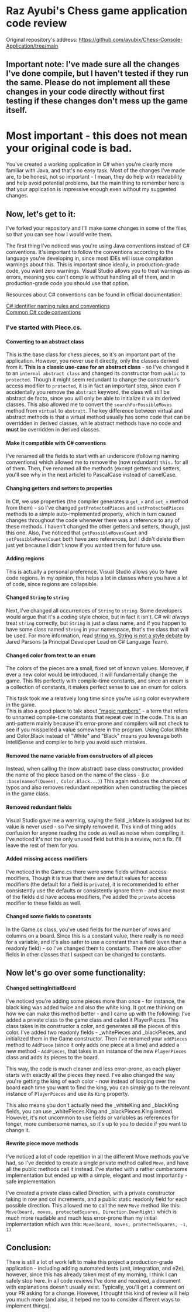 # Raz Ayubi's Chess game application code review

Original repository's address: https://github.com/ayubix/Chess-Console-Application/tree/main

## Important note: I've made sure all the changes I've done compile, but I haven't tested if they run the same. Please do not implement all these changes in your code directly without first testing if these changes don't mess up the game itself.

# Most important - this does not mean your original code is bad. 
You've created a working application in C# when you're clearly more familiar with Java, and that's no easy task.
Most of the changes I've made are, to be honest, not so important - I mean, they do help with readability and help avoid potential problems,
but the main thing to remember here is that your application is impressive enough even without my suggested changes.

## Now, let's get to it:

I've forked your repository and I'll make some changes in some of the files, so that you can see how I would write them.

The first thing I've noticed was you're using Java conventions instead of C# conventions. 
It's important to follow the conventions according to the language you're developing in, 
since most IDEs will issue compilation warnings about this.
This is important since ideally, in production-grade code, you want zero warnings.
Visual Studio allows you to treat warnings as errors, meaning you can't compile without handling all of them, 
and in production-grade code you should use that option.

Resources about C# conventions can be found in official documentation:

[C# identifier naming rules and conventions](https://learn.microsoft.com/en-us/dotnet/csharp/fundamentals/coding-style/identifier-names)  
[Common C# code conventions](https://learn.microsoft.com/en-us/dotnet/csharp/fundamentals/coding-style/coding-conventions)

### I've started with Piece.cs.

#### Converting to an abstract class
This is the base class for chess pieces, so it's an important part of the application.
However, you never use it directly, only the classes derived from it. 
**This is a classic use-case for an abstract class** - so I've changed it to an `internal abstract class` and changed its constructor from `public` to `protected`.
Though it might seem redundant to change the constructor's access modifier to `protected`, it is in fact an important step, 
since even if accidentally you remove the `abstract` keyword, the class will still be abstract de facto, since you will only be able to initialize it via its derived classes.
This also allowed me to convert the `searchForPossibleMoves` method from `virtual` to `abstract`. 
The key difference between virtual and abstract methods is that a virtual method usually has some code that can be overridden in derived classes,
while abstract methods have no code and **must** be overridden in derived classes. 

#### Make it compatible with C# conventions
I've renamed all the fields to start with an underscore (following naming conventions) which allowed me to remove the (now redundant) `this.` for all of them.
Then, I've renamed all the methods (except getters and setters, you'll see why in the next article) to PascalCase instead of camelCase. 

#### Changing getters and setters to properties
In C#, we use properties (the compiler generates a `get_x` and `set_x` method from them) - 
so I've changed `getProtectedPieces` and `setProtectedPieces` methods to a simple auto-implemented property, which in turn caused changes throughout the code whenever there was a reference to any of these methods.
I haven't changed the other getters and setters, though, just this one. 
Also, I've noticed that `getPossibleMovesCount` and `setPossibleMovesCount` both have zero references, but I didn't delete them just yet because I didn't know if you wanted them for future use. 

#### Adding regions
This is actually a personal preference. Visual Studio allows you to have code regions. In my opinion, this helps a lot in classes where you have a lot of code,
since regions are collapsible.  

#### Changed `String` to `string`
Next, I've changed all occurrences of `String` to `string`. Some developers would argue that it's a coding style choice, but in fact it isn't. 
C# will *always* treat `string` correctly, but `String` is just a class name, and if you happen to have some class named `String` in your namespace, that's the class that will be used.
For more information, read [string vs. String is not a style debate](https://blog.paranoidcoding.org/2019/04/08/string-vs-String-is-not-about-style.html) by Jared Parsons (a Principal Developer Lead on C# Language Team).

#### Changed color from text to an enum
The colors of the pieces are a small, fixed set of known values. 
Moreover, if ever a new color would be introduced, it will fundamentally change the game.
This fits perfectly with compile-time constants, and since an enum is a collection of constants, it makes perfect sense to use an enum for colors.

This task took me a relatively long time since you're using color everywhere in the game.  
This is also a good place to talk about ["magic numbers"](https://en.wikipedia.org/wiki/Magic_number_(programming)) - a term that refers to unnamed compile-time constants that repeat over in the code. 
This is an anti-pattern mainly because it's error-prone and compilers will not check to see if you misspelled a value somewhere in the program.
Using Color.White and Color.Black instead of "White" and "Black" means you leverage both IntelliSense and compiler to help you avoid such mistakes.

#### Removed the name variable from constructors of all pieces
Instead, when calling the (now abstract) base class constructor, provided the name of the piece based on the name of the class - (i.e  `:base(nameof(Queen), Color.Black...)`)
This again reduces the chances of typos and also removes redundant repetition when constructing the pieces in the game class.

#### Removed redundant fields
Visual Studio gave me a warning, saying the field _isMate is assigned but its value is never used - so I've simply removed it.
This kind of thing adds confusion for anyone reading the code as well as noise when compiling it. 
I've noticed it's not the only unused field but this is a review, not a fix. I'll leave the rest of them for you.

#### Added missing access modifiers 
I've noticed in the Game.cs there were some fields without access modifiers.
Though it is true that there are default values for access modifiers (the default for a field is `private`),
it is recommended to either consistently use the defaults or consistently ignore them - 
and since most of the fields did have access modifiers, I've added the `private` access modifier to these fields as well.

#### Changed some fields to constants
In the Game.cs class, you've used fields for the number of rows and columns on a board. 
Since this is a constant value, there really is no need for a variable,
and it's also safer to use a constant than a field (even than a readonly field) - so I've changed them to constants.
There are also other fields in other classes that I suspect can be changed to constants.

## Now let's go over some functionality:

#### Changed settingInitialBoard
I've noticed you're adding some pieces more than once - for instance, the black king was added twice and also the white king.
It got me thinking on how we can make this method better - and I came up with the following:
I've added a private class to the game class and called it PlayerPieces. This class takes in its constructor a color, 
and generates all the pieces of this color. 
I've added two readonly fields - _whitePieces and _blackPieces, and initialized them in the Game constructor.
Then I've renamed your `addPieces` method to `AddPiece` (since it only adds one piece at a time)
and added a new method - `AddPieces`, that takes in an instance of the new `PlayerPieces` class and adds its pieces to the board.

This way, the code is much cleaner and less error-prone, as each player starts with exactly all the pieces they need.
I've also changed the way you're getting the king of each color - now instead of looping over the board each time you want to find the king,
you can simply go to the relevant instance of `PlayerPieces` and use its `King` property.

This also means you don't actually need the _whiteKing and _blackKing fields, you can use _whitePieces.King and _blackPieces.King instead.
However, it's not uncommon to use fields or variables as references for longer, more cumbersome names, so it's up to you to decide if you want to change it.

#### Rewrite piece move methods
I've noticed a lot of code repetition in all the different Move methods you've had,
so I've decided to create a single private method called `Move`, and have all the public methods call it instead.
I've started with a rather cumbersome implementation but ended up with a simple, elegant and most importantly - safe implementation.

I've created a private class called Direction, with a private constructor taking in row and col increments,
and a public static readonly field for each possible direction.
This allowed me to call the new `Move` method like this: `Move(board, moves, protectedSquares, Direction.DownRight)`
which is much more readable and much less error-prone than my initial implementation which was this: `Move(board, moves, protectedSquares, -1, 1)`


## Conclusion:
There is still a lot of work left to make this project a production-grade application - including adding automated tests (unit, integration, and e2e), 
however, since this has already taken most of my morning, I think I can safely stop here.
In all code reviews I've done and received, a document with explanations doesn't usually exist. 
Typically, you'll get a comment on your PR asking for a change.
However, I thought this kind of review will help you much more (and also, it helped me too to consider different ways to implement things).

